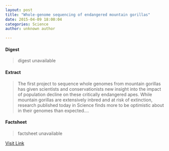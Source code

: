 ```yaml
---
layout: post
title: "Whole-genome sequencing of endangered mountain gorillas"
date: 2015-04-09 18:00:04
categories: Science
author: unknown author

---
```



#### Digest
>digest unavailable

#### Extract
>The first project to sequence whole genomes from mountain gorillas has given scientists and conservationists new insight into the impact of population decline on these critically endangered apes. While mountain gorillas are extensively inbred and at risk of extinction, research published today in Science finds more to be optimistic about in their genomes than expected....

#### Factsheet
>factsheet unavailable

[Visit Link](http://phys.org/news347801465.html)


